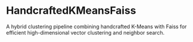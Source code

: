 # HandcraftedKMeansFaiss
A hybrid clustering pipeline combining handcrafted K-Means with Faiss for efficient high-dimensional vector clustering and neighbor search.
